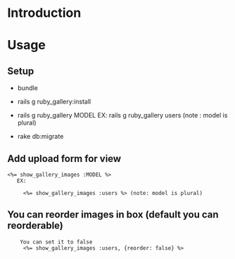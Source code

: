 # Introduction

# Usage

## Setup

   * bundle
   * rails g ruby_gallery:install
   * rails g ruby_gallery MODEL
      EX:
         rails g ruby_gallery users (note : model is plural)
         
         
   * rake db:migrate
   
   
## Add upload form for view 
  
    <%= show_gallery_images :MODEL %>
       EX: 
         
         <%= show_gallery_images :users %> (note: model is plural)
         
## You can reorder images in box (default you can reorderable)
        You can set it to false 
         <%= show_gallery_images :users, {reorder: false} %>